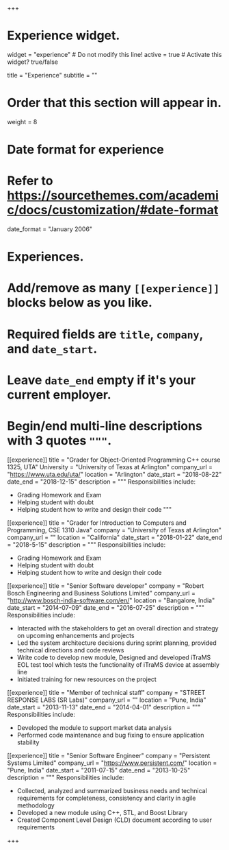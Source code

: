 +++
# Experience widget.
widget = "experience"  # Do not modify this line!
active = true  # Activate this widget? true/false

title = "Experience"
subtitle = ""

# Order that this section will appear in.
weight = 8

# Date format for experience
#   Refer to https://sourcethemes.com/academic/docs/customization/#date-format
date_format = "January 2006"

# Experiences.
#   Add/remove as many `[[experience]]` blocks below as you like.
#   Required fields are `title`, `company`, and `date_start`.
#   Leave `date_end` empty if it's your current employer.
#   Begin/end multi-line descriptions with 3 quotes `"""`.
[[experience]]
  title = "Grader for Object-Oriented Programming C++ course 1325, UTA"
  University = "University of Texas at Arlington"
  company_url = "https://www.uta.edu/uta/"
  location = "Arlington"
  date_start = "2018-08-22"
  date_end = "2018-12-15"
  description = """
  Responsibilities include:
  
  * Grading Homework and Exam
  * Helping student with doubt
  * Helping student how to write and design their code
  """

[[experience]]
  title = "Grader for Introduction to Computers and Programming, CSE 1310 Java"
  company = "University of Texas at Arlington"
  company_url = ""
  location = "California"
  date_start = "2018-01-22"
  date_end = "2018-5-15"
  description = """
  Responsibilities include:
  
  * Grading Homework and Exam
  * Helping student with doubt
  * Helping student how to write and design their code
  
  [[experience]]
  title = "Senior Software developer"
  company = "Robert Bosch Engineering and Business Solutions Limited"
  company_url = "http://www.bosch-india-software.com/en/"
  location = "Bangalore, India"
  date_start = "2014-07-09"
  date_end = "2016-07-25"
  description = """
  Responsibilities include:
  
  * Interacted with the stakeholders to get an overall direction and strategy on upcoming enhancements and projects
  * Led the system architecture decisions during sprint planning, provided technical directions and code reviews
  * Write code to develop new module, Designed and developed iTraMS EOL test tool which tests the functionality of iTraMS device at    assembly line
  * Initiated training for new resources on the project
  
  [[experience]]
  title = "Member of technical staff"
  company = "STREET RESPONSE LABS (SR Labs)"
  company_url = ""
  location = "Pune, India"
  date_start = "2013-11-13"
  date_end = "2014-04-01"
  description = """
  Responsibilities include:
  
  * Developed the module to support market data analysis
  * Performed code maintenance and bug fixing to ensure application stability
  
  [[experience]]
  title = "Senior Software Engineer"
  company = "Persistent Systems Limited"
  company_url = "https://www.persistent.com/"
  location = "Pune, India"
  date_start = "2011-07-15"
  date_end = "2013-10-25"
  description = """
  Responsibilities include:
  
  * Collected, analyzed and summarized business needs and technical requirements for completeness, consistency and clarity in agile methodology
  * Developed a new module using C++, STL, and Boost Library
  * Created Component Level Design (CLD) document according to user requirements

+++
